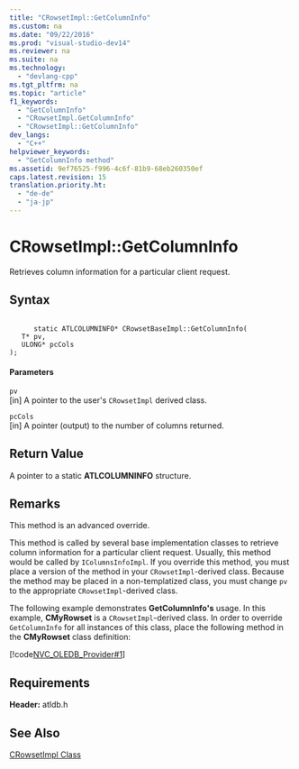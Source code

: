 ```yaml
---
title: "CRowsetImpl::GetColumnInfo"
ms.custom: na
ms.date: "09/22/2016"
ms.prod: "visual-studio-dev14"
ms.reviewer: na
ms.suite: na
ms.technology: 
  - "devlang-cpp"
ms.tgt_pltfrm: na
ms.topic: "article"
f1_keywords: 
  - "GetColumnInfo"
  - "CRowsetImpl.GetColumnInfo"
  - "CRowsetImpl::GetColumnInfo"
dev_langs: 
  - "C++"
helpviewer_keywords: 
  - "GetColumnInfo method"
ms.assetid: 9ef76525-f996-4c6f-81b9-68eb260350ef
caps.latest.revision: 15
translation.priority.ht: 
  - "de-de"
  - "ja-jp"
---
```

# CRowsetImpl::GetColumnInfo
Retrieves column information for a particular client request.  
  
## Syntax  
  
```  
  
      static ATLCOLUMNINFO* CRowsetBaseImpl::GetColumnInfo(  
   T* pv,  
   ULONG* pcCols   
);  
```  
  
#### Parameters  
 `pv`  
 [in] A pointer to the user's `CRowsetImpl` derived class.  
  
 `pcCols`  
 [in] A pointer (output) to the number of columns returned.  
  
## Return Value  
 A pointer to a static **ATLCOLUMNINFO** structure.  
  
## Remarks  
 This method is an advanced override.  
  
 This method is called by several base implementation classes to retrieve column information for a particular client request. Usually, this method would be called by `IColumnsInfoImpl`. If you override this method, you must place a version of the method in your `CRowsetImpl`-derived class. Because the method may be placed in a non-templatized class, you must change `pv` to the appropriate `CRowsetImpl`-derived class.  
  
 The following example demonstrates **GetColumnInfo's** usage. In this example, **CMyRowset** is a `CRowsetImpl`-derived class. In order to override `GetColumnInfo` for all instances of this class, place the following method in the **CMyRowset** class definition:  
  
 [!code[NVC_OLEDB_Provider#1](../vs140/codesnippet/CPP/crowsetimpl--getcolumninfo_1.h)]  
  
## Requirements  
 **Header:** atldb.h  
  
## See Also  
 [CRowsetImpl Class](../vs140/crowsetimpl-class.md)
